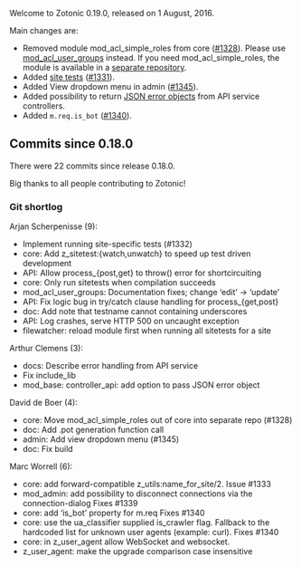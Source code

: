 Welcome to Zotonic 0.19.0, released on 1 August, 2016.

Main changes are:

*   Removed module mod\_acl\_simple\_roles from core ([#1328](https://github.com/zotonic/zotonic/issues/1328)). Please use [mod\_acl\_user\_groups](/id/doc_module_mod_acl_user_groups) instead. If you need mod\_acl\_simple\_roles, the module is available in a [separate repository](https://github.com/zotonic/mod_acl_simple_roles).
*   Added [site tests](http://zotonic.com/docs/latest/developer-guide/testing.html) ([#1331](https://github.com/zotonic/zotonic/issues/1331)).
*   Added View dropdown menu in admin ([#1345](https://github.com/zotonic/zotonic/issues/1345)).
*   Added possibility to return [JSON error objects](http://zotonic.com/docs/latest/developer-guide/services.html#working-with-error-objects) from API service controllers.
*   Added `m.req.is_bot` ([#1340](https://github.com/zotonic/zotonic/issues/1340)).



Commits since 0.18.0
--------------------

There were 22 commits since release 0.18.0.

Big thanks to all people contributing to Zotonic!



### Git shortlog

Arjan Scherpenisse (9):

*   Implement running site-specific tests (#1332)
*   core: Add z\_sitetest:\{watch,unwatch\} to speed up test driven development
*   API: Allow process\_\{post,get\} to throw() error for shortcircuiting
*   core: Only run sitetests when compilation succeeds
*   mod\_acl\_user\_groups: Documentation fixes; change ‘edit’ -> ‘update’
*   API: Fix logic bug in try/catch clause handling for process\_\{get,post\}
*   doc: Add note that testname cannot containing underscores
*   API: Log crashes, serve HTTP 500 on uncaught exception
*   filewatcher: reload module first when running all sitetests for a site

Arthur Clemens (3):

*   docs: Describe error handling from API service
*   Fix include\_lib
*   mod\_base: controller\_api: add option to pass JSON error object

David de Boer (4):

*   core: Move mod\_acl\_simple\_roles out of core into separate repo (#1328)
*   doc: Add .pot generation function call
*   admin: Add view dropdown menu (#1345)
*   doc: Fix build

Marc Worrell (6):

*   core: add forward-compatible z\_utils:name\_for\_site/2. Issue #1333
*   mod\_admin: add possibility to disconnect connections via the connection-dialog Fixes #1339
*   core: add ‘is\_bot’ property for m.req Fixes #1340
*   core: use the ua\_classifier supplied is\_crawler flag. Fallback to the hardcoded list for unknown user agents (example: curl). Fixes #1340
*   core: in z\_user\_agent allow WebSocket and websocket.
*   z\_user\_agent: make the upgrade comparison case insensitive